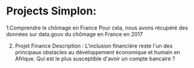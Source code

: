# Projects Simplon: 

1.Comprendre le chômage en France
  Pour cela, nous avons récupéré des données sur data.gouv du chômage en France en 2017


2. Projet Finance
  Description : L'inclusion financière reste l'un des principaux obstacles au développement économique et humain en Afrique.
  Qui est le plus susceptible d'avoir un compte bancaire ?
